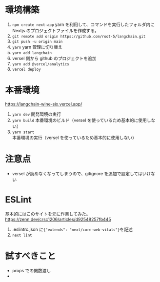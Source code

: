 # 環境構築

1. `npm create next-app` yarn を利用して、コマンドを実行したフォルダ内に Nextjs のプロジェクトファイルを作成する。
2. `git remote add origin https://github.com/root-5/langchain.git`
3. `git push -u origin main`
4. `yarn` yarn 管理に切り替え
5. `yarn add langchain`
6. versel 側から github のプロジェクトを追加
7. `yarn add @vercel/analytics`
8. `vercel deploy`

# 本番環境

https://langchain-wine-six.vercel.app/

1. `yarn dev` 開発環境の実行
2. `yarn build` 本番環境のビルド（versel を使っているため基本的に使用しない）
3. `yarn start` 本番環境の実行（versel を使っているため基本的に使用しない）

# 注意点

-   versel が読めなくなってしまうので、gitignore を追加で設定してはいけない

# ESLint

基本的にはこのサイトを元に作業してみた。
https://zenn.dev/crsc1206/articles/d92548257fb445

1. .eslintrc.json に`{"extends": "next/core-web-vitals"}`を記述
2. `next lint`

# 試すべきこと

-   props での関数渡し
-
